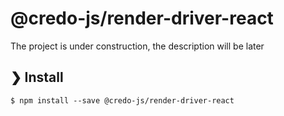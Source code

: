 # @credo-js/render-driver-react

The project is under construction, the description will be later

## ❯ Install

```
$ npm install --save @credo-js/render-driver-react
```
